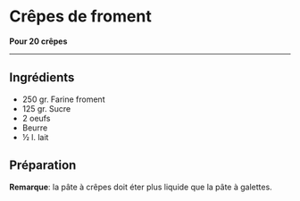 # Crêpes de froment

**Pour 20 crêpes**

---

## Ingrédients
* 250 gr. Farine froment
* 125 gr. Sucre
* 2 oeufs
* Beurre
* ½ l. lait

## Préparation
**Remarque**: la pâte à crêpes doit éter plus liquide que la pâte à galettes.

